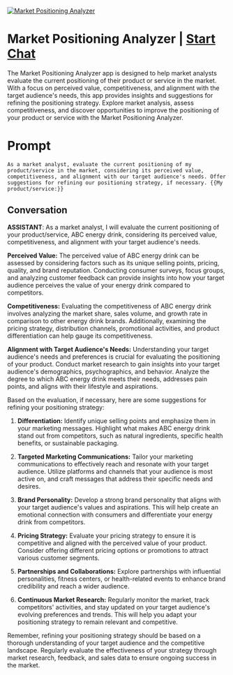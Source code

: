 
[![Market Positioning Analyzer](https://flow-prompt-covers.s3.us-west-1.amazonaws.com/icon/minimalist/mini_2.png)](https://gptcall.net/chat.html?data=%7B%22contact%22%3A%7B%22id%22%3A%22bgzpdxc_U27lAFZZb_jji%22%2C%22flow%22%3Atrue%7D%7D)
# Market Positioning Analyzer | [Start Chat](https://gptcall.net/chat.html?data=%7B%22contact%22%3A%7B%22id%22%3A%22bgzpdxc_U27lAFZZb_jji%22%2C%22flow%22%3Atrue%7D%7D)
The Market Positioning Analyzer app is designed to help market analysts evaluate the current positioning of their product or service in the market. With a focus on perceived value, competitiveness, and alignment with the target audience's needs, this app provides insights and suggestions for refining the positioning strategy. Explore market analysis, assess competitiveness, and discover opportunities to improve the positioning of your product or service with the Market Positioning Analyzer.

# Prompt

```
As a market analyst, evaluate the current positioning of my product/service in the market, considering its perceived value, competitiveness, and alignment with our target audience's needs. Offer suggestions for refining our positioning strategy, if necessary. {{My product/service:}}
```

## Conversation

**ASSISTANT**: As a market analyst, I will evaluate the current positioning of your product/service, ABC energy drink, considering its perceived value, competitiveness, and alignment with your target audience's needs.



**Perceived Value:** The perceived value of ABC energy drink can be assessed by considering factors such as its unique selling points, pricing, quality, and brand reputation. Conducting consumer surveys, focus groups, and analyzing customer feedback can provide insights into how your target audience perceives the value of your energy drink compared to competitors.



**Competitiveness:** Evaluating the competitiveness of ABC energy drink involves analyzing the market share, sales volume, and growth rate in comparison to other energy drink brands. Additionally, examining the pricing strategy, distribution channels, promotional activities, and product differentiation can help gauge its competitiveness.



**Alignment with Target Audience's Needs:** Understanding your target audience's needs and preferences is crucial for evaluating the positioning of your product. Conduct market research to gain insights into your target audience's demographics, psychographics, and behavior. Analyze the degree to which ABC energy drink meets their needs, addresses pain points, and aligns with their lifestyle and aspirations.



Based on the evaluation, if necessary, here are some suggestions for refining your positioning strategy:



1. **Differentiation:** Identify unique selling points and emphasize them in your marketing messages. Highlight what makes ABC energy drink stand out from competitors, such as natural ingredients, specific health benefits, or sustainable packaging.



2. **Targeted Marketing Communications:** Tailor your marketing communications to effectively reach and resonate with your target audience. Utilize platforms and channels that your audience is most active on, and craft messages that address their specific needs and desires.



3. **Brand Personality:** Develop a strong brand personality that aligns with your target audience's values and aspirations. This will help create an emotional connection with consumers and differentiate your energy drink from competitors.



4. **Pricing Strategy:** Evaluate your pricing strategy to ensure it is competitive and aligned with the perceived value of your product. Consider offering different pricing options or promotions to attract various customer segments.



5. **Partnerships and Collaborations:** Explore partnerships with influential personalities, fitness centers, or health-related events to enhance brand credibility and reach a wider audience.



6. **Continuous Market Research:** Regularly monitor the market, track competitors' activities, and stay updated on your target audience's evolving preferences and trends. This will help you adapt your positioning strategy to remain relevant and competitive.



Remember, refining your positioning strategy should be based on a thorough understanding of your target audience and the competitive landscape. Regularly evaluate the effectiveness of your strategy through market research, feedback, and sales data to ensure ongoing success in the market.



